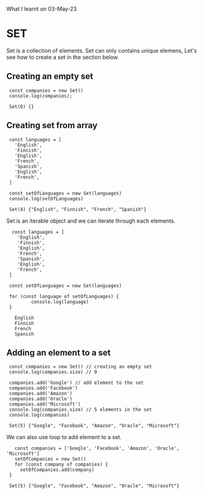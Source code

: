 What I learnt on 03-May-23

# SET
<p>Set is a collection of elements. Set can only contains unique elemens, Let's see how to create a set in the section below.</p>

## Creating an empty set

     const companies = new Set()
     console.log(companies);

     Set(0) {}

## Creating set from array

     const languages = [
       'English',
       'Finnish',
       'English',
       'French',
       'Spanish',
       'English',
       'French',
     ]

     const setOfLanguages = new Set(languages)
     console.log(setOfLanguages)

     Set(4) {"English", "Finnish", "French", "Spanish"}

<p>Set is an iterable object and we can iterate through each elements.</p>

      const languages = [
        'English',
        'Finnish',
        'English',
        'French',
        'Spanish',
        'English',
        'French',
     ]

     const setOfLanguages = new Set(languages)

     for (const language of setOfLanguages) {
             console.log(language)
     }

       English
       Finnish
       French
       Spanish

## Adding an element to a set

     const companies = new Set() // creating an empty set
     console.log(companies.size) // 0

     companies.add('Google') // add element to the set
     companies.add('Facebook')
     companies.add('Amazon')
     companies.add('Oracle')
     companies.add('Microsoft')
     console.log(companies.size) // 5 elements in the set
     console.log(companies)

     Set(5) {"Google", "Facebook", "Amazon", "Oracle", "Microsoft"}

<p>We can also use loop to add element to a set.</p>

       const companies = ['Google', 'Facebook', 'Amazon', 'Oracle', 'Microsoft']
       setOfCompanies = new Set()
       for (const company of companies) {
         setOfCompanies.add(company)
     }

     Set(5) {"Google", "Facebook", "Amazon", "Oracle", "Microsoft"}

